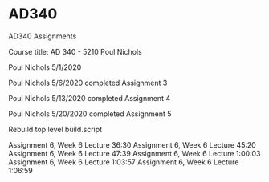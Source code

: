 # AD340
AD340 Assignments


Course title: AD 340 - 5210
Poul Nichols

Poul Nichols 5/1/2020

Poul Nichols 5/6/2020
completed Assignment 3

Poul Nichols 5/13/2020
completed Assignment 4

Poul Nichols 5/20/2020
completed Assignment 5

Rebuild top level build.script

Assignment 6, Week 6 Lecture 36:30
Assignment 6, Week 6 Lecture 45:20
Assignment 6, Week 6 Lecture 47:39
Assignment 6, Week 6 Lecture 1:00:03
Assignment 6, Week 6 Lecture 1:03:57
Assignment 6, Week 6 Lecture 1:06:59